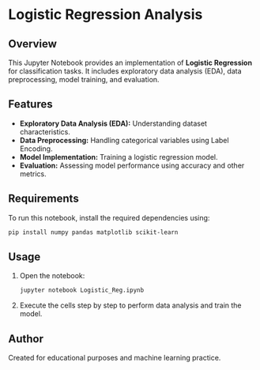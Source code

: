 # Logistic Regression Analysis

## Overview
This Jupyter Notebook provides an implementation of **Logistic Regression** for classification tasks. It includes exploratory data analysis (EDA), data preprocessing, model training, and evaluation.

## Features
- **Exploratory Data Analysis (EDA):** Understanding dataset characteristics.
- **Data Preprocessing:** Handling categorical variables using Label Encoding.
- **Model Implementation:** Training a logistic regression model.
- **Evaluation:** Assessing model performance using accuracy and other metrics.

## Requirements
To run this notebook, install the required dependencies using:
```bash
pip install numpy pandas matplotlib scikit-learn
```

## Usage
1. Open the notebook:
   ```bash
   jupyter notebook Logistic_Reg.ipynb
   ```
2. Execute the cells step by step to perform data analysis and train the model.

## Author
Created for educational purposes and machine learning practice.
